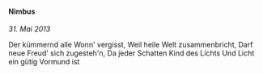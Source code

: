 #### Nimbus

_31. Mai 2013_

Der kümmernd alle Wonn' vergisst,
Weil heile Welt zusammenbricht,
Darf neue Freud' sich zugesteh'n,
Da jeder Schatten Kind des Lichts
Und Licht ein gütig Vormund ist
